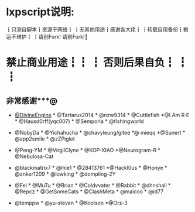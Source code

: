 # lxpscript说明:
┇只测自脚本┇资源于网络┇
┇无其他用途┇感谢各大佬┇
┇转载自用备份┇搬运不维护┇
┇请别Fork!  请别Fork!┇ 
# 禁止商业用途┇┇ ┇  否则后果自负┇ ┇ ┇

##  非常感谢***@
* [ @DivineEngine](https://github.com/DivineEngine/Profiles/tree/master) *  @Tartarus2014 * @nzw9314 * @Cuttlefish *@I Am R·E * @Hausd0rff(yqc007) * @Semporia * @fishingworld

* @NobyDa * @Yichahucha * @chavyleung/gitee *@ mieqq *@Sunert * @app2smile * @zZPiglet

* @Peng-YM * @VirgilClyne * @KOP-XIAO *@Neurogram-R * @Nebulosa-Cat

* @blackmatrix7 * @lhie1 * @28413761 *@Hackl0us * @Honye * @anker1209 * @lowking * @dompling-2Y

* @Fei * @MuTu * @Brian * @Coldvvater * @Rabbit * @dhnshall * @Repcz * @GetSomeCats * @ClashMeta * @maicoo * @id77

* @temppw * @yu-steven * @Koolson *@Orz-3



